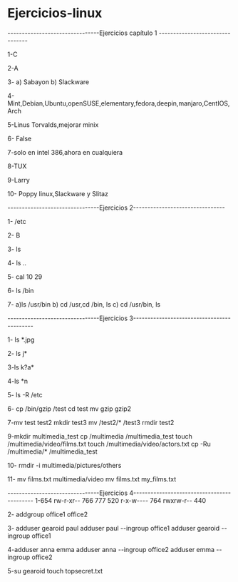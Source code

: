 # Ejercicios-linux

--------------------------------Ejercicios capítulo 1 --------------------------------

1-C

2-A

3- a) Sabayon
    b) Slackware

4- Mint,Debian,Ubuntu,openSUSE,elementary,fedora,deepin,manjaro,CentIOS,Arch

5-Linus Torvalds,mejorar minix

6- False

7-solo en intel 386,ahora en cualquiera

8-TUX

9-Larry 

10- Poppy linux,Slackware y Slitaz






--------------------------------Ejercicios 2--------------------------------




1-  /etc

2- B

3- ls

4- ls ..

5- cal 10 29

6- ls /bin 

7-  a)ls /usr/bin 
 b) cd /usr,cd /bin, ls
 c) cd /usr/bin, ls






--------------------------------Ejercicios 3-------------------------------------------

1- ls *.jpg

2- ls j*

3-ls k?a*

4-ls *n

5- ls -R /etc

6- cp /bin/gzip /test 
    cd test
    mv gzip gzip2

7-mv test test2
   mkdir test3
   mv /test2/* /test3
   rmdir test2

9-mkdir multimedia_test
  cp /multimedia /multimedia_test
  touch /multimedia/video/films.txt 
  touch /multimedia/video/actors.txt
  cp -Ru /multimedia/* /multimedia_test

10- rmdir -i multimedia/pictures/others

11- mv films.txt multimedia/video
    mv films.txt my_films.txt



--------------------------------Ejercicios 4-------------------------------------------
1-654   rw-r-xr--
  766
  777
  520   r-x-w----
  764   rwxrw-r--
  440
  
2- addgroup office1 office2

3- adduser gearoid paul
   adduser paul --ingroup office1
   adduser gearoid --ingroup office1

4-adduser anna emma
  adduser anna --ingroup office2
  adduser emma --ingroup office2

5-su gearoid 
  touch topsecret.txt


































































